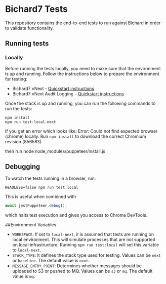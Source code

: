 # Bichard7 Tests

This repository contains the end-to-end tests to run against Bichard in order to validate functionality.

## Running tests

### Locally

Before running the tests locally, you need to make sure that the environment is up and running. Follow the instructions below to prepare the environment for testing:

- Bichard7 vNext - [Quickstart instructions](https://github.com/ministryofjustice/bichard7-next#quickstart-next-stack)
- Bichard7 vNext Audit Logging - [Quickstart instructions](https://github.com/ministryofjustice/bichard7-next-audit-logging#quickstart)

Once the stack is up and running, you can run the following commands to run the tests:

```
npm install
npm run test:local-next
```

If you get an error which looks like:
Error: Could not find expected browser (chrome) locally. Run `npm install` to download the correct Chromium revision (856583)

then run node node_modules/puppeteer/install.js

## Debugging

To watch the tests running in a browser, run:

```
HEADLESS=false npm run test:local
```

This is useful when combined with

```javascript
await jestPuppeteer.debug();
```

which halts test execution and gives you access to Chrome DevTools.

##Environment Variables

- `WORKSPACE`: If set to `local-next`, it is assumed that tests are running on local environment. This will simulate processes that are not supported on local infrastructure. Running `npm run test:local` will set this variable to `local-next`.
- `STACK_TYPE`: It defines the stack type used for testing. Values can be `next` or `baseline`. The default value is `next`.
- `MESSAGE_ENTRY_POINT`: Determines whether messages should be uploaded to S3 or pushed to MQ. Values can be `s3` or `mq`. The default value is `mq`.